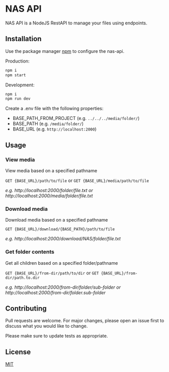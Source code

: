 # NAS API

NAS API is a NodeJS RestAPI to manage your files using endpoints.

## Installation

Use the package manager [npm](https://www.npmjs.com/) to configure the nas-api.

Production:
```bash
npm i
npm start
```

Development:
```bash
npm i
npm run dev
```

Create a .env file with the following properties:
- BASE_PATH_FROM_PROJECT (e.g. `../../../media/folder/`)
- BASE_PATH (e.g. `/media/folder/`)
- BASE_URL (e.g. `http://localhost:2000`)

## Usage

### View media

View media based on a specified pathname

`GET {BASE_URL}/path/to/file` or `GET {BASE_URL}/media/path/to/file`

*e.g. http://localhost:2000/folder/file.txt or http://localhost:2000/media/folder/file.txt*

### Download media

Download media based on a specified pathname

`GET {BASE_URL}/download/{BASE_PATH}/path/to/file`

*e.g. http://localhost:2000/download/NAS/folder/file.txt*

### Get folder contents

Get all children based on a specified folder/pathname

`GET {BASE_URL}/from-dir/path/to/dir` or `GET {BASE_URL}/from-dir/path.to.dir`

*e.g. http://localhost:2000/from-dir/folder/sub-folder or http://localhost:2000/from-dir/folder.sub-folder*

## Contributing

Pull requests are welcome. For major changes, please open an issue first
to discuss what you would like to change.

Please make sure to update tests as appropriate.

## License

[MIT](https://choosealicense.com/licenses/mit/)
